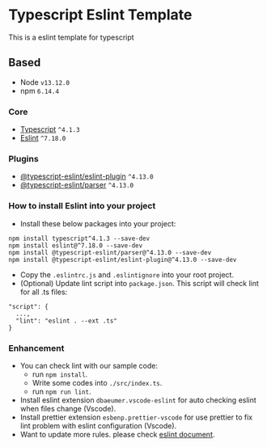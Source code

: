 # Typescript Eslint Template
This is a eslint template for typescript

## Based

- Node `v13.12.0`
- npm `6.14.4`

### Core

- [Typescript](https://www.typescriptlang.org/) `^4.1.3`
- [Eslint](https://eslint.org/) `^7.18.0`

### Plugins

- [@typescript-eslint/eslint-plugin](https://www.npmjs.com/package/@typescript-eslint/eslint-plugin) `^4.13.0`
- [@typescript-eslint/parser](https://www.npmjs.com/package/@typescript-eslint/parser) `^4.13.0`


### How to install Eslint into your project

- Install these below packages into your project:
```
npm install typescript^4.1.3 --save-dev
npm install eslint@^7.18.0 --save-dev
npm install @typescript-eslint/parser@^4.13.0 --save-dev
npm install @typescript-eslint/eslint-plugin@^4.13.0 --save-dev
```
- Copy the `.eslintrc.js` and `.eslintignore` into your root project.
- (Optional) Update lint script into `package.json`. This script will check lint for all .ts files:
```
"script": {
  ...,
  "lint": "eslint . --ext .ts"
}
```

### Enhancement
- You can check lint with our sample code:
  + run `npm install`.
  + Write some codes into `./src/index.ts`.
  + run `npm run lint`.
- Install eslint extension `dbaeumer.vscode-eslint` for auto checking eslint when files change (Vscode).
- Install prettier extension `esbenp.prettier-vscode` for use prettier to fix lint problem with eslint configuration (Vscode).
- Want to update more rules. please check [eslint document](https://eslint.org/).
